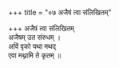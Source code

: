 +++
title = "०७ अजैषं त्वा संलिखितम्"

+++
अजैषं त्वा संलिखितम्  
अजैषम् उत संरुधम् ।  
अविं वृको यथा मथद्  
एवा मथ्नामि ते कृतम् ॥
